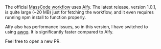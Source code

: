 The official [MassCode workflow](https://github.com/massCodeIO/assistant-alfred) uses [Alfy](https://github.com/sindresorhus/alfy). The latest release, version 1.0.1, is quite large (~20 MB) just for fetching the workflow, and it even requires running npm install to function properly.

Alfy also has performance issues, so in this version, I have switched to using [awgo](https://github.com/deanishe/awgo). It is significantly faster compared to Alfy.

Feel free to open a new PR.
